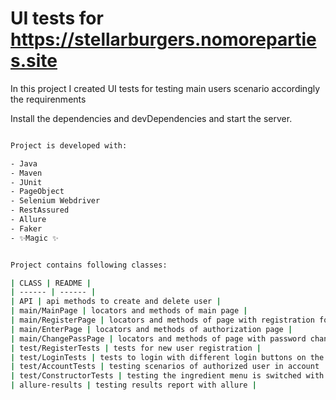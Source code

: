 # UI tests for https://stellarburgers.nomoreparties.site

In this project I created UI tests for testing main users scenario accordingly the requirenments 

Install the dependencies and devDependencies and start the server.

```sh

Project is developed with:

- Java
- Maven
- JUnit
- PageObject
- Selenium Webdriver
- RestAssured
- Allure
- Faker
- ✨Magic ✨


Project contains following classes:

| CLASS | README |
| ------ | ------ |
| API | api methods to create and delete user |
| main/MainPage | locators and methods of main page |
| main/RegisterPage | locators and methods of page with registration form |
| main/EnterPage | locators and methods of authorization page |
| main/ChangePassPage | locators and methods of page with password change form |
| test/RegisterTests | tests for new user registration |
| test/LoginTests | tests to login with different login buttons on the page |
| test/AccountTests | testing scenarios of authorized user in account |
| test/ConstructorTests | testing the ingredient menu is switched with user navigation |
| allure-results | testing results report with allure |
